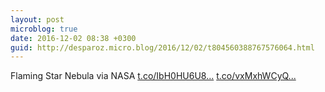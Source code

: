 ```yaml
---
layout: post
microblog: true
date: 2016-12-02 08:38 +0300
guid: http://desparoz.micro.blog/2016/12/02/t804560388767576064.html
---
```

Flaming Star Nebula via NASA [t.co/IbH0HU6U8...](https://t.co/IbH0HU6U86) [t.co/vxMxhWCyQ...](https://t.co/vxMxhWCyQS)
